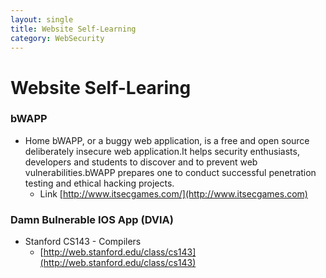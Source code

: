 ```yaml
---
layout: single
title: Website Self-Learning
category: WebSecurity
---
```


# Website Self-Learing


### bWAPP

  - Home bWAPP, or a buggy web application, is a free and open source deliberately insecure web application.It helps security enthusiasts, developers and students to discover and to prevent web vulnerabilities.bWAPP prepares one to conduct successful penetration testing and ethical hacking projects.
    - Link [http://www.itsecgames.com/](http://www.itsecgames.com)

### Damn Bulnerable IOS App (DVIA)

  - Stanford CS143 - Compilers
    - [http://web.stanford.edu/class/cs143](http://web.stanford.edu/class/cs143)
    



